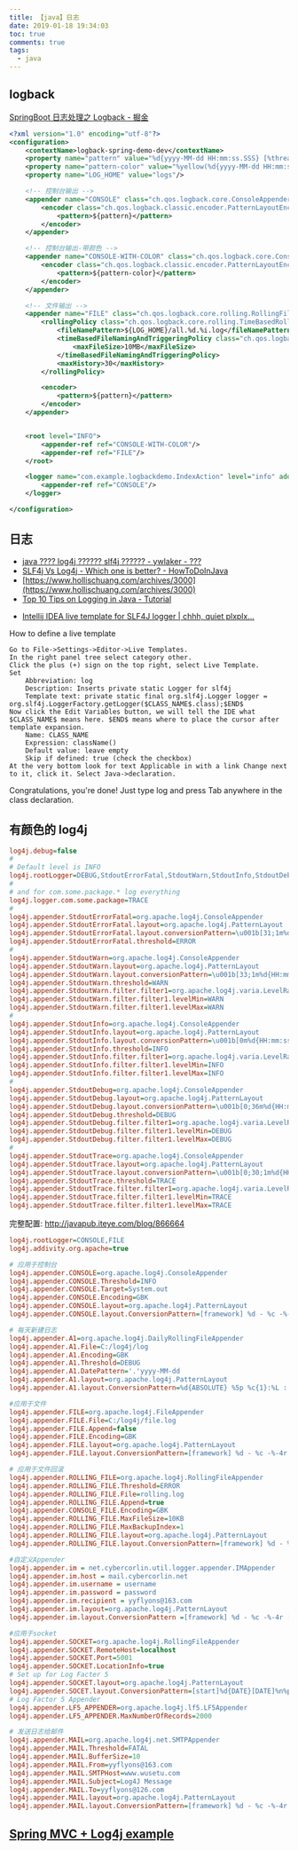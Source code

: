 ```yaml
---
title: 【java】日志
date: 2019-01-18 19:34:03
toc: true
comments: true
tags:
  - java
---
```


## logback

[SpringBoot 日志处理之 Logback - 掘金](https://juejin.im/post/6844903822687485965)
```xml
<?xml version="1.0" encoding="utf-8"?>
<configuration>
    <contextName>logback-spring-demo-dev</contextName>
    <property name="pattern" value="%d{yyyy-MM-dd HH:mm:ss.SSS} [%thread] %-5level %logger{50} - %msg %n"/>
    <property name="pattern-color" value="%yellow(%d{yyyy-MM-dd HH:mm:ss.SSS}) [%thread] %highlight(%-5level) %green(%logger{50}) - %highlight(%msg) %n"/>
    <property name="LOG_HOME" value="logs"/>

    <!-- 控制台输出 -->
    <appender name="CONSOLE" class="ch.qos.logback.core.ConsoleAppender">
        <encoder class="ch.qos.logback.classic.encoder.PatternLayoutEncoder">
            <pattern>${pattern}</pattern>
        </encoder>
    </appender>

    <!-- 控制台输出-带颜色 -->
    <appender name="CONSOLE-WITH-COLOR" class="ch.qos.logback.core.ConsoleAppender">
        <encoder class="ch.qos.logback.classic.encoder.PatternLayoutEncoder">
            <pattern>${pattern-color}</pattern>
        </encoder>
    </appender>

    <!-- 文件输出 -->
    <appender name="FILE" class="ch.qos.logback.core.rolling.RollingFileAppender">
        <rollingPolicy class="ch.qos.logback.core.rolling.TimeBasedRollingPolicy">
            <fileNamePattern>${LOG_HOME}/all.%d.%i.log</fileNamePattern>
            <timeBasedFileNamingAndTriggeringPolicy class="ch.qos.logback.core.rolling.SizeAndTimeBasedFNATP">
                <maxFileSize>10MB</maxFileSize>
            </timeBasedFileNamingAndTriggeringPolicy>
            <maxHistory>30</maxHistory>
        </rollingPolicy>

        <encoder>
            <pattern>${pattern}</pattern>
        </encoder>
    </appender>


    <root level="INFO">
        <appender-ref ref="CONSOLE-WITH-COLOR"/>
        <appender-ref ref="FILE"/>
    </root>

    <logger name="com.example.logbackdemo.IndexAction" level="info" additivity="false">
        <appender-ref ref="CONSOLE"/>
    </logger>

</configuration>

```

## 日志

- [java ???? log4j ?????? slf4j ?????? - ywlaker - ???](https://www.cnblogs.com/ywlaker/p/6124067.html)
- [SLF4j Vs Log4j - Which one is better? - HowToDoInJava](https://howtodoinjava.com/log4j/slf4j-vs-log4j-which-one-is-better/)
- [https://www.hollischuang.com/archives/3000](https://www.hollischuang.com/archives/3000)
- [Top 10 Tips on Logging in Java - Tutorial](https://javarevisited.blogspot.com/2011/05/top-10-tips-on-logging-in-java.html#axzz5dIpc21eU)

* [Intellij IDEA live template for SLF4J logger | chhh, quiet plxplx...](http://3rdaftergod.blogspot.com/2017/01/intellij-idea-live-template-for-slf4j.html)

How to define a live template

    Go to File->Settings->Editor->Live Templates.
    In the right panel tree select category other.
    Click the plus (+) sign on the top right, select Live Template.
    Set
        Abbreviation: log
        Description: Inserts private static Logger for slf4j
        Template text: private static final org.slf4j.Logger logger = org.slf4j.LoggerFactory.getLogger($CLASS_NAME$.class);$END$
    Now click the Edit Variables button, we will tell the IDE what $CLASS_NAME$ means here. $END$ means where to place the cursor after template expansion.
        Name: CLASS_NAME
        Expression: className()
        Default value: leave empty
        Skip if defined: true (check the checkbox)
    At the very bottom look for text Applicable in with a link Change next to it, click it. Select Java->declaration.

Congratulations, you're done! Just type log and press Tab anywhere in the class declaration.

## 有颜色的 log4j

```ini
log4j.debug=false
#
# Default level is INFO
log4j.rootLogger=DEBUG,StdoutErrorFatal,StdoutWarn,StdoutInfo,StdoutDebug,StdoutTrace
#
# and for com.some.package.* log everything
log4j.logger.com.some.package=TRACE
#
log4j.appender.StdoutErrorFatal=org.apache.log4j.ConsoleAppender
log4j.appender.StdoutErrorFatal.layout=org.apache.log4j.PatternLayout
log4j.appender.StdoutErrorFatal.layout.conversionPattern=\u001b[31;1m%d{HH:mm:ss,SSS} %-5p - %-26c - [user:%X{username}] %m\n
log4j.appender.StdoutErrorFatal.threshold=ERROR
#
log4j.appender.StdoutWarn=org.apache.log4j.ConsoleAppender
log4j.appender.StdoutWarn.layout=org.apache.log4j.PatternLayout
log4j.appender.StdoutWarn.layout.conversionPattern=\u001b[33;1m%d{HH:mm:ss,SSS} %-5p - %-26c - [user:%X{username}] %m\n
log4j.appender.StdoutWarn.threshold=WARN
log4j.appender.StdoutWarn.filter.filter1=org.apache.log4j.varia.LevelRangeFilter
log4j.appender.StdoutWarn.filter.filter1.levelMin=WARN
log4j.appender.StdoutWarn.filter.filter1.levelMax=WARN
#
log4j.appender.StdoutInfo=org.apache.log4j.ConsoleAppender
log4j.appender.StdoutInfo.layout=org.apache.log4j.PatternLayout
log4j.appender.StdoutInfo.layout.conversionPattern=\u001b[0m%d{HH:mm:ss,SSS} %-5p - %-26c - [user:%X{username}] %m\n
log4j.appender.StdoutInfo.threshold=INFO
log4j.appender.StdoutInfo.filter.filter1=org.apache.log4j.varia.LevelRangeFilter
log4j.appender.StdoutInfo.filter.filter1.levelMin=INFO
log4j.appender.StdoutInfo.filter.filter1.levelMax=INFO
#
log4j.appender.StdoutDebug=org.apache.log4j.ConsoleAppender
log4j.appender.StdoutDebug.layout=org.apache.log4j.PatternLayout
log4j.appender.StdoutDebug.layout.conversionPattern=\u001b[0;36m%d{HH:mm:ss,SSS} %-5p - %-26c - [user:%X{username}] %m\n
log4j.appender.StdoutDebug.threshold=DEBUG
log4j.appender.StdoutDebug.filter.filter1=org.apache.log4j.varia.LevelRangeFilter
log4j.appender.StdoutDebug.filter.filter1.levelMin=DEBUG
log4j.appender.StdoutDebug.filter.filter1.levelMax=DEBUG
#
log4j.appender.StdoutTrace=org.apache.log4j.ConsoleAppender
log4j.appender.StdoutTrace.layout=org.apache.log4j.PatternLayout
log4j.appender.StdoutTrace.layout.conversionPattern=\u001b[0;30;1m%d{HH:mm:ss,SSS} %-5p - %-26c - [user:%X{username}] %m\n
log4j.appender.StdoutTrace.threshold=TRACE
log4j.appender.StdoutTrace.filter.filter1=org.apache.log4j.varia.LevelRangeFilter
log4j.appender.StdoutTrace.filter.filter1.levelMin=TRACE
log4j.appender.StdoutTrace.filter.filter1.levelMax=TRACE
```

完整配置: http://javapub.iteye.com/blog/866664

```ini
log4j.rootLogger=CONSOLE,FILE
log4j.addivity.org.apache=true

# 应用于控制台
log4j.appender.CONSOLE=org.apache.log4j.ConsoleAppender
log4j.appender.CONSOLE.Threshold=INFO
log4j.appender.CONSOLE.Target=System.out
log4j.appender.CONSOLE.Encoding=GBK
log4j.appender.CONSOLE.layout=org.apache.log4j.PatternLayout
log4j.appender.CONSOLE.layout.ConversionPattern=[framework] %d - %c -%-4r [%t] %-5p %c %x - %m%n

# 每天新建日志
log4j.appender.A1=org.apache.log4j.DailyRollingFileAppender
log4j.appender.A1.File=C:/log4j/log
log4j.appender.A1.Encoding=GBK
log4j.appender.A1.Threshold=DEBUG
log4j.appender.A1.DatePattern='.'yyyy-MM-dd
log4j.appender.A1.layout=org.apache.log4j.PatternLayout
log4j.appender.A1.layout.ConversionPattern=%d{ABSOLUTE} %5p %c{1}:%L : %m%n

#应用于文件
log4j.appender.FILE=org.apache.log4j.FileAppender
log4j.appender.FILE.File=C:/log4j/file.log
log4j.appender.FILE.Append=false
log4j.appender.FILE.Encoding=GBK
log4j.appender.FILE.layout=org.apache.log4j.PatternLayout
log4j.appender.FILE.layout.ConversionPattern=[framework] %d - %c -%-4r [%t] %-5p %c %x - %m%n

# 应用于文件回滚
log4j.appender.ROLLING_FILE=org.apache.log4j.RollingFileAppender
log4j.appender.ROLLING_FILE.Threshold=ERROR
log4j.appender.ROLLING_FILE.File=rolling.log
log4j.appender.ROLLING_FILE.Append=true
log4j.appender.CONSOLE_FILE.Encoding=GBK
log4j.appender.ROLLING_FILE.MaxFileSize=10KB
log4j.appender.ROLLING_FILE.MaxBackupIndex=1
log4j.appender.ROLLING_FILE.layout=org.apache.log4j.PatternLayout
log4j.appender.ROLLING_FILE.layout.ConversionPattern=[framework] %d - %c -%-4r [%t] %-5p %c %x - %m%n

#自定义Appender
log4j.appender.im = net.cybercorlin.util.logger.appender.IMAppender
log4j.appender.im.host = mail.cybercorlin.net
log4j.appender.im.username = username
log4j.appender.im.password = password
log4j.appender.im.recipient = yyflyons@163.com
log4j.appender.im.layout=org.apache.log4j.PatternLayout
log4j.appender.im.layout.ConversionPattern =[framework] %d - %c -%-4r [%t] %-5p %c %x - %m%n

#应用于socket
log4j.appender.SOCKET=org.apache.log4j.RollingFileAppender
log4j.appender.SOCKET.RemoteHost=localhost
log4j.appender.SOCKET.Port=5001
log4j.appender.SOCKET.LocationInfo=true
# Set up for Log Facter 5
log4j.appender.SOCKET.layout=org.apache.log4j.PatternLayout
log4j.appender.SOCET.layout.ConversionPattern=[start]%d{DATE}[DATE]%n%p[PRIORITY]%n%x[NDC]%n%t[THREAD]%n%c[CATEGORY]%n%m[MESSAGE]%n%n
# Log Factor 5 Appender
log4j.appender.LF5_APPENDER=org.apache.log4j.lf5.LF5Appender
log4j.appender.LF5_APPENDER.MaxNumberOfRecords=2000

# 发送日志给邮件
log4j.appender.MAIL=org.apache.log4j.net.SMTPAppender
log4j.appender.MAIL.Threshold=FATAL
log4j.appender.MAIL.BufferSize=10
log4j.appender.MAIL.From=yyflyons@163.com
log4j.appender.MAIL.SMTPHost=www.wusetu.com
log4j.appender.MAIL.Subject=Log4J Message
log4j.appender.MAIL.To=yyflyons@126.com
log4j.appender.MAIL.layout=org.apache.log4j.PatternLayout
log4j.appender.MAIL.layout.ConversionPattern=[framework] %d - %c -%-4r [%t] %-5p %c %x - %m%n
```

## [Spring MVC + Log4j example](https://www.mkyong.com/spring-mvc/spring-mvc-log4j-integration-example/)

